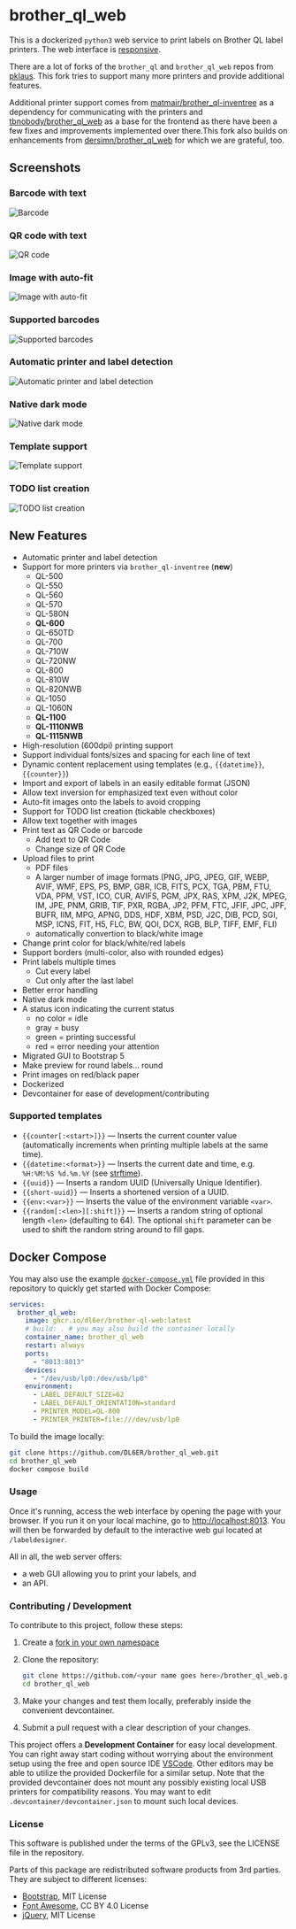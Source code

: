 # brother_ql_web

This is a dockerized `python3` web service to print labels on Brother QL label printers.
The web interface is [responsive](https://en.wikipedia.org/wiki/Responsive_web_design).

There are a lot of forks of the `brother_ql` and `brother_ql_web` repos from [pklaus](https://github.com/pklaus/brother_ql).
This fork tries to support many more printers and provide additional features.

Additional printer support comes from [matmair/brother_ql-inventree](https://github.com/matmair/brother_ql-inventree) as a dependency for communicating with the printers and [tbnobody/brother_ql_web](https://github.com/tbnobody/brother_ql_web) as a base for the frontend as there have been a few fixes and improvements implemented over there.This fork also builds on enhancements from [dersimn/brother_ql_web](https://github.com/dersimn/brother_ql_web) for which we are grateful, too.

## Screenshots

### Barcode with text

![Barcode](./screenshots/image1.png)

### QR code with text

![QR code](./screenshots/image2.png)

### Image with auto-fit

![Image with auto-fit](./screenshots/image3.png)

### Supported barcodes

![Supported barcodes](./screenshots/image4.png)

### Automatic printer and label detection

![Automatic printer and label detection](./screenshots/image5.png)

### Native dark mode

![Native dark mode](./screenshots/image6.png)

### Template support

![Template support](./screenshots/image7.png)

### TODO list creation

![TODO list creation](./screenshots/image8.png)

## New Features

- Automatic printer and label detection
- Support for more printers via `brother_ql-inventree` (**new**)
  - QL-500
  - QL-550
  - QL-560
  - QL-570
  - QL-580N
  - **QL-600**
  - QL-650TD
  - QL-700
  - QL-710W
  - QL-720NW
  - QL-800
  - QL-810W
  - QL-820NWB
  - QL-1050
  - QL-1060N
  - **QL-1100**
  - **QL-1110NWB**
  - **QL-1115NWB**
- High-resolution (600dpi) printing support
- Support individual fonts/sizes and spacing for each line of text
- Dynamic content replacement using templates (e.g., `{{datetime}}`, `{{counter}}`)
- Import and export of labels in an easily editable format (JSON)
- Allow text inversion for emphasized text even without color
- Auto-fit images onto the labels to avoid cropping
- Support for TODO list creation (tickable checkboxes)
- Allow text together with images
- Print text as QR Code or barcode
  - Add text to QR Code
  - Change size of QR Code
- Upload files to print
  - PDF files
  - A larger number of image formats (PNG, JPG, JPEG, GIF, WEBP, AVIF, WMF, EPS, PS, BMP, GBR, ICB, FITS, PCX, TGA, PBM, FTU, VDA, PPM, VST, ICO, CUR, AVIFS, PGM, JPX, RAS, XPM, J2K, MPEG, IM, JPE, PNM, GRIB, TIF, PXR, RGBA, JP2, PFM, FTC, JFIF, JPC, JPF, BUFR, IIM, MPG, APNG, DDS, HDF, XBM, PSD, J2C, DIB, PCD, SGI, MSP, ICNS, FIT, H5, FLC, BW, QOI, DCX, RGB, BLP, TIFF, EMF, FLI)
  - automatically convertion to black/white image
- Change print color for black/white/red labels
- Support borders (multi-color, also with rounded edges)
- Print labels multiple times
  - Cut every label
  - Cut only after the last label
- Better error handling
- Native dark mode
- A status icon indicating the current status
  - no color = idle
  - gray = busy
  - green = printing successful
  - red = error needing your attention
- Migrated GUI to Bootstrap 5
- Make preview for round labels... round
- Print images on red/black paper
- Dockerized
- Devcontainer for ease of development/contributing

### Supported templates

- `{{counter[:<start>]}}` — Inserts the current counter value (automatically increments when printing multiple labels at the same time).
- `{{datetime:<format>}}` — Inserts the current date and time, e.g. `%H:%M:%S %d.%m.%Y` (see [strftime](https://strftime.org/)).
- `{{uuid}}` — Inserts a random UUID (Universally Unique Identifier).
- `{{short-uuid}}` — Inserts a shortened version of a UUID.
- `{{env:<var>}}` — Inserts the value of the environment variable `<var>`.
- `{{random[:<len>][:shift]}}` — Inserts a random string of optional length `<len>` (defaulting to 64). The optional `shift` parameter can be used to shift the random string around to fill gaps.

## Docker Compose

You may also use the example [`docker-compose.yml`](./docker-compose.yml) file provided in this repository to quickly get started with Docker Compose:

``` yaml
services:
  brother_ql_web:
    image: ghcr.io/dl6er/brother-ql-web:latest
    # build: . # you may also build the container locally
    container_name: brother_ql_web
    restart: always
    ports:
      - "8013:8013"
    devices:
      - "/dev/usb/lp0:/dev/usb/lp0"
    environment:
      - LABEL_DEFAULT_SIZE=62
      - LABEL_DEFAULT_ORIENTATION=standard
      - PRINTER_MODEL=QL-800
      - PRINTER_PRINTER=file:///dev/usb/lp0
```

To build the image locally:

```bash
git clone https://github.com/DL6ER/brother_ql_web.git
cd brother_ql_web
docker compose build
```

### Usage

Once it's running, access the web interface by opening the page with your browser.
If you run it on your local machine, go to <http://localhost:8013>.
You will then be forwarded by default to the interactive web gui located at `/labeldesigner`.

All in all, the web server offers:

-   a web GUI allowing you to print your labels, and
-   an API.

### Contributing / Development

To contribute to this project, follow these steps:

1. Create a [fork in your own namespace](https://github.com/DL6ER/brother_ql_web/fork)

2. Clone the repository:
   ```bash
   git clone https://github.com/<your name goes here>/brother_ql_web.git
   cd brother_ql_web
   ```

2. Make your changes and test them locally, preferably inside the convenient devcontainer.

3. Submit a pull request with a clear description of your changes.

This project offers a **Development Container** for easy local development. You can right away start coding without worrying about the environment setup using the free and open source IDE [VSCode](https://code.visualstudio.com/). Other editors may be able to utilize the provided Dockerfile for a similar setup. Note that the provided devcontainer does not mount any possibly existing local USB printers for compatibility reasons. You may want to edit `.devcontainer/devcontainer.json` to mount such local devices.

### License

This software is published under the terms of the GPLv3, see the LICENSE file in the repository.

Parts of this package are redistributed software products from 3rd parties. They are subject to different licenses:

-   [Bootstrap](https://github.com/twbs/bootstrap), MIT License
-   [Font Awesome](https://github.com/FortAwesome/Font-Awesome), CC BY 4.0 License
-   [jQuery](https://github.com/jquery/jquery), MIT License
